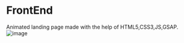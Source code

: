 # FrontEnd
Animated landing page made with the help of HTML5,CSS3,JS,GSAP.
![image](https://github.com/Gazzpatil/FrontEnd/assets/116052536/cc76dee8-863a-4650-85d0-a9dc4697924a)
